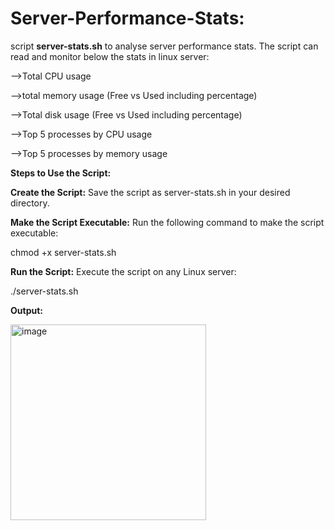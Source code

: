 # Server-Performance-Stats:
script **server-stats.sh** to analyse server performance stats. The script can read and monitor below the stats in linux server:

-->Total CPU usage

-->total memory usage (Free vs Used including percentage)

-->Total disk usage (Free vs Used including percentage)

-->Top 5 processes by CPU usage

-->Top 5 processes by memory usage

**Steps to Use the Script:**

**Create the Script:** Save the script as server-stats.sh in your desired directory.

**Make the Script Executable:** Run the following command to make the script executable:

chmod +x server-stats.sh

**Run the Script:** Execute the script on any Linux server:

./server-stats.sh

**Output:**

<img width="313" alt="image" src="https://github.com/user-attachments/assets/27e996a1-9c88-4630-b907-50c52748c69d" />

